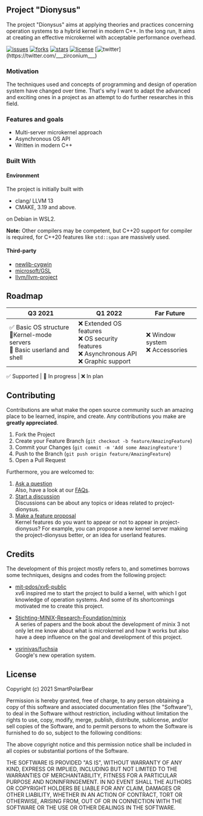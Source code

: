 ## Project "Dionysus"  
The project "Dionysus" aims at applying theories and practices concerning operation systems to a hybrid kernel in modern C++. In the long run, It aims at creating an effective microkernel with acceptable performance overhead.  

[![issues](https://img.shields.io/github/issues/SmartPolarBear/project-dionysus)](https://github.com/SmartPolarBear/project-dionysus/issues)
[![forks](https://img.shields.io/github/forks/SmartPolarBear/project-dionysus)](https://github.com/SmartPolarBear/project-dionysus/fork)
[![stars](https://img.shields.io/github/stars/SmartPolarBear/project-dionysus)](https://github.com/SmartPolarBear/project-dionysus/stargazers)
[![license](https://img.shields.io/github/license/SmartPolarBear/project-dionysus)](https://github.com/SmartPolarBear/project-dionysus/blob/master/LICENSE)
[![twitter](https://img.shields.io/twitter/url?style=social&url=https%3A%2F%2Ftwitter.com%2F___zirconium___)](https://twitter.com/___zirconium___)


### Motivation  

The techniques used and concepts of programming and design of operation system have changed over time. That's why I want to adapt the advanced and exciting ones in a project as an attempt to do further researches in this field.  

### Features and goals  

- Multi-server microkernel approach  
- Asynchronous OS API  
- Written in modern C++  

### Built With  

#### Environment  

The project is initially built with  

- clang/ LLVM 13  
- CMAKE, 3.19 and above.  

on Debian in WSL2.  

**Note:** Other compilers may be competent, but C++20 support for compiler is required, for C++20 features like `std::span` are massively used.  

#### Third-party  

- [newlib-cygwin](https://sourceware.org/git/gitweb.cgi?p=newlib-cygwin.git)  
- [microsoft/GSL](https://github.com/microsoft/GSL.git)  
- [llvm/llvm-project](https://github.com/llvm/llvm-project)    


## Roadmap  

| Q3 2021 | Q1 2022 | Far Future |
|---------|---------|-----------|
✅ Basic OS structure <br> 🔄Kernel-mode servers <br> 🔄 Basic userland and shell | ❌ Extended OS features <br> ❌ OS security features <br> ❌ Asynchronous API <br> ❌ Graphic support  |  ❌ Window system <br> ❌ Accessories  


✅ Supported | 🔄 In progress | ❌ In plan  


## Contributing

Contributions are what make the open source community such an amazing place to be learned, inspire, and create. Any contributions you make are **greatly appreciated**.  

1. Fork the Project
2. Create your Feature Branch (`git checkout -b feature/AmazingFeature`)  
3. Commit your Changes (`git commit -m 'Add some AmazingFeature'`)  
4. Push to the Branch (`git push origin feature/AmazingFeature`)  
5. Open a Pull Request  

Furthermore, you are welcomed to:  

1. [Ask a question](https://github.com/SmartPolarBear/project-dionysus/discussions/categories/q-a)   
   Also, have a look at our [FAQs]().  
2. [Start a discussion](https://github.com/SmartPolarBear/project-dionysus/discussions/categories/general)    
   Discussions can be about any topics or ideas related to project-dionysus.  
3. [Make a feature proposal](https://github.com/SmartPolarBear/project-dionysus/issues)   
   Kernel features do you want to appear or not to appear in project-dionysus? For example, you can propose a new kernel server making the project-dionysus better, or an idea for userland features.   

## Credits
The development of this project mostly refers to, and sometimes borrows some techniques, designs and codes from the following project:  
- [mit-pdos/xv6-public](https://github.com/mit-pdos/xv6-public)  
xv6 inspired me to start the project to build a kernel, with which I got knowledge of operation systems. And some of its shortcomings motivated me to create this project. 
- [Stichting-MINIX-Research-Foundation/minix](https://github.com/Stichting-MINIX-Research-Foundation/minix)    
A series of papers and the book about the development of minix 3 not only let me know about what is microkernel and how it works but also have a deep influence on the goal and development of this project.

- [vsrinivas/fuchsia](https://github.com/vsrinivas/fuchsia)  
Google's new operation system.  

## License
Copyright (c) 2021 SmartPolarBear

Permission is hereby granted, free of charge, to any person obtaining a copy
of this software and associated documentation files (the "Software"), to deal
in the Software without restriction, including without limitation the rights
to use, copy, modify, merge, publish, distribute, sublicense, and/or sell
copies of the Software, and to permit persons to whom the Software is
furnished to do so, subject to the following conditions:

The above copyright notice and this permission notice shall be included in all
copies or substantial portions of the Software.

THE SOFTWARE IS PROVIDED "AS IS", WITHOUT WARRANTY OF ANY KIND, EXPRESS OR
IMPLIED, INCLUDING BUT NOT LIMITED TO THE WARRANTIES OF MERCHANTABILITY,
FITNESS FOR A PARTICULAR PURPOSE AND NONINFRINGEMENT. IN NO EVENT SHALL THE
AUTHORS OR COPYRIGHT HOLDERS BE LIABLE FOR ANY CLAIM, DAMAGES OR OTHER
LIABILITY, WHETHER IN AN ACTION OF CONTRACT, TORT OR OTHERWISE, ARISING FROM,
OUT OF OR IN CONNECTION WITH THE SOFTWARE OR THE USE OR OTHER DEALINGS IN THE
SOFTWARE.